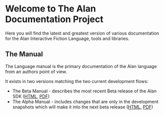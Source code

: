 # Welcome to The Alan Documentation Project

Here you will find the latest and greatest version of various documentation for the Alan Interactive Fiction Language, tools and libraries.

## The Manual

The Language manual is the primary documentation of the Alan language from an authors point of view.

It exists in two versions matching the two current development flows:

- The Beta Manual - describes the most recent Beta release of the Alan SDK ([HTML](manual-beta/manual.html"), [PDF](manual-beta/manual.pdf))
- The Alpha Manual - includes changes that are only in the development snapshots which will make it into the next beta release ([HTML](manual-alpha/manual.html"), [PDF](manual-alpha/manual.pdf))
